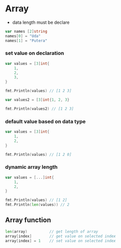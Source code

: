 # Array

- data length must be declare

```go
var names [2]string
names[0] = "Uda"
names[1] = "Putera"
```

### set value on declaration

```go
var values = [3]int{
    1,
    2,
    3,
}

fmt.Println(values) // [1 2 3]

var values2 = [3]int{1, 2, 3}

fmt.Println(values2) // [1 2 3]
```

### default value based on data type

```go
var values = [3]int{
    1,
    2,
}

fmt.Println(values) // [1 2 0]
```

### dynamic array length

```go
var values = [...]int{
    1,
    2,
}

fmt.Println(values) // [1 2]
fmt.Println(len(values)) // 2
```

## Array function

```go
len(array)          // get length of array
array[index]        // get value on selected index
array[index] = 1    // set value on selected index
```
